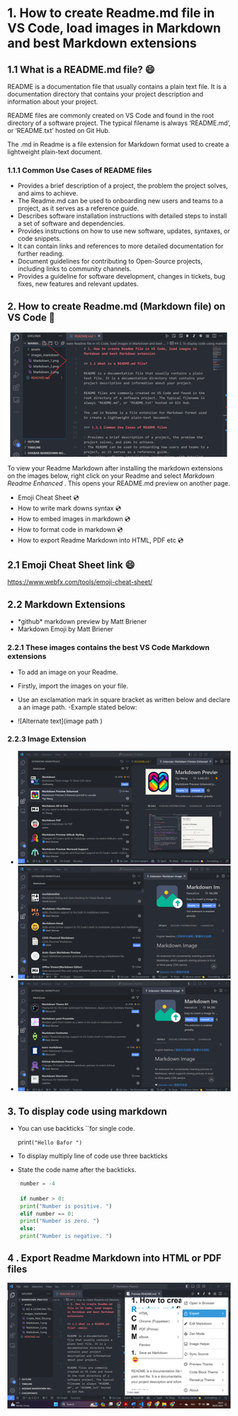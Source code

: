 # 1. How to create Readme.md file in VS Code, load images in Markdown and best Markdown extensions
  
## 1.1 What is a README.md file? :smile:
  
README is a documentation file that usually contains a plain text file. It is a documentation directory that contains your project description and information about your project.
  
README files are commonly created on VS Code and found in the root directory of a software project. The typical filename is always ‘README.md’, or ‘README.txt’ hosted on Git Hub.
  
The .md in Readme is a file extension for Markdown format used to create a lightweight plain-text document.
  
### 1.1.1 Common Use Cases of README files
  
- Provides a brief description of a project, the problem the project solves, and aims to achieve.
- The Readme.md can be used to onboarding new users and teams to a project, as it serves as a reference guide.
- Describes software installation instructions with detailed steps to install a set of software and dependencies.
- Provides instructions on how to use new software, updates, syntaxes, or code snippets.
- It can contain links and references to more detailed documentation for further reading.
- Document guidelines for contributing to Open-Source projects, including links to community channels.
- Provides a guideline for software development, changes in tickets, bug fixes, new features and relevant updates.
  
## 2. How to create Readme.md (Markdown file) on VS Code :slightly_smiling_face:
  
![Create New File for Readme](images_markdown/Create_New_file.png )
  
To view your Readme Markdown after installing the markdown extensions on the images below, right click on your Readme and select *Markdown Readme Enhanced* . This opens your README.md preview on another page.
  
- Emoji Cheat Sheet :cd:
- How to write mark downs syntax :cd:
- How to embed images in markdown :cd:
- How to format code in markdown :cd:
- How to export Readme Markdown into HTML, PDF etc :cd:
  
## 2.1 Emoji Cheat Sheet link :smile:
  
<https://www.webfx.com/tools/emoji-cheat-sheet/>
  
## 2.2 Markdown Extensions
  
- \*github\* markdown preview by Matt Briener
- Markdown Emoji by Matt Briener
  
### 2.2.1 These images contains the best VS Code Markdown extensions
  
- To add an image on your Readme.
- Firstly, import the images on your file.
- Use an exclamation mark in square bracket as written below and declare a an image path.
  -Example stated below:
  
- ![Alternate text](image path )
  
### 2.2.3 Image Extension
  
- ![markdown](images_markdown/Markdown_1.png )
- ![markdown Image](images_markdown/Markdown_2.png )
- ![markdown Image](images_markdown/Markdown_3.png )
  
## 3. To display code using markdown
  
- You can use backticks ``for single code.
  
  print`("Hello Bafor ")`
  
- To display multiply line of code use three backticks
- State the code name after the backticks.
  
```python
    number = -4
  
    if number > 0:
    print("Number is positive. ")
    elif number == 0:
    print("Number is zero. ")
    else:
    print("Number is negative. ")
```
  
## 4 . Export Readme Markdown into HTML or PDF files
  
![PDF Markdown](images_markdown/Export_readme.png )
  
